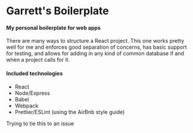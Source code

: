 # Garrett's Boilerplate

#### My personal boilerplate for web apps 

There are many ways to structure a React project. This one works pretty well for me and enforces good separation of concerns,
has basic support for testing, and allows for adding in any kind of common database if and when a project calls for it. 

#### Included technologies

* React
* Node/Express
* Babel
* Webpack
* Prettier/ESLint (using the AirBnb style guide)

Trying to tie this to an issue
